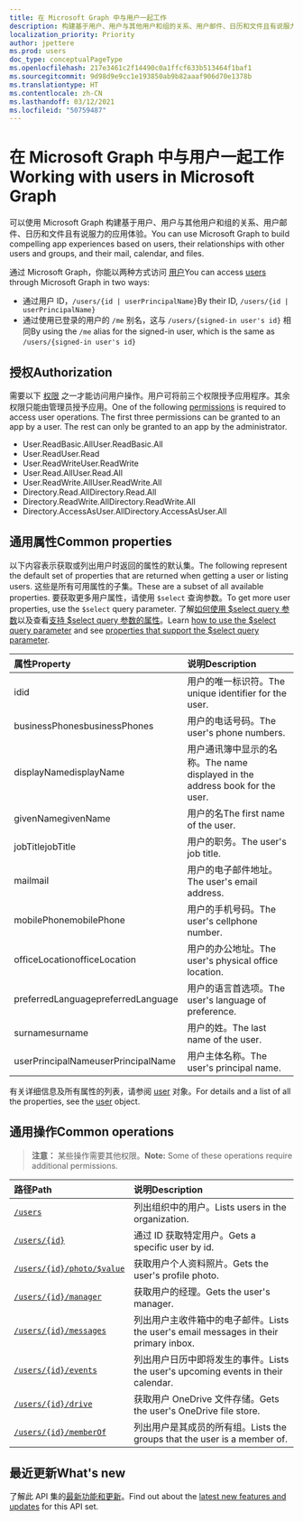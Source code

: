 ```yaml
---
title: 在 Microsoft Graph 中与用户一起工作
description: 构建基于用户、用户与其他用户和组的关系、用户邮件、日历和文件且有说服力的应用体验。
localization_priority: Priority
author: jpettere
ms.prod: users
doc_type: conceptualPageType
ms.openlocfilehash: 217e3461c2f14490c0a1ffcf633b513464f1baf1
ms.sourcegitcommit: 9d98d9e9cc1e193850ab9b82aaaf906d70e1378b
ms.translationtype: HT
ms.contentlocale: zh-CN
ms.lasthandoff: 03/12/2021
ms.locfileid: "50759487"
---
```

# <a name="working-with-users-in-microsoft-graph"></a><span data-ttu-id="a96c0-103">在 Microsoft Graph 中与用户一起工作</span><span class="sxs-lookup"><span data-stu-id="a96c0-103">Working with users in Microsoft Graph</span></span>

<span data-ttu-id="a96c0-104">可以使用 Microsoft Graph 构建基于用户、用户与其他用户和组的关系、用户邮件、日历和文件且有说服力的应用体验。</span><span class="sxs-lookup"><span data-stu-id="a96c0-104">You can use Microsoft Graph to build compelling app experiences based on users, their relationships with other users and groups, and their mail, calendar, and files.</span></span>

<span data-ttu-id="a96c0-105">通过 Microsoft Graph，你能以两种方式访问 [用户](user.md)</span><span class="sxs-lookup"><span data-stu-id="a96c0-105">You can access [users](user.md) through Microsoft Graph in two ways:</span></span>

- <span data-ttu-id="a96c0-106">通过用户 ID，`/users/{id | userPrincipalName}`</span><span class="sxs-lookup"><span data-stu-id="a96c0-106">By their ID, `/users/{id | userPrincipalName}`</span></span>
- <span data-ttu-id="a96c0-107">通过使用已登录的用户的 `/me` 别名，这与 `/users/{signed-in user's id}` 相同</span><span class="sxs-lookup"><span data-stu-id="a96c0-107">By using the `/me` alias for the signed-in user, which is the same as `/users/{signed-in user's id}`</span></span>

## <a name="authorization"></a><span data-ttu-id="a96c0-108">授权</span><span class="sxs-lookup"><span data-stu-id="a96c0-108">Authorization</span></span>

<span data-ttu-id="a96c0-p101">需要以下 [权限](/graph/permissions-reference) 之一才能访问用户操作。用户可将前三个权限授予应用程序。其余权限只能由管理员授予应用。</span><span class="sxs-lookup"><span data-stu-id="a96c0-p101">One of the following [permissions](/graph/permissions-reference) is required to access user operations. The first three permissions can be granted to an app by a user. The rest can only be granted to an app by the administrator.</span></span>

- <span data-ttu-id="a96c0-112">User.ReadBasic.All</span><span class="sxs-lookup"><span data-stu-id="a96c0-112">User.ReadBasic.All</span></span>
- <span data-ttu-id="a96c0-113">User.Read</span><span class="sxs-lookup"><span data-stu-id="a96c0-113">User.Read</span></span>
- <span data-ttu-id="a96c0-114">User.ReadWrite</span><span class="sxs-lookup"><span data-stu-id="a96c0-114">User.ReadWrite</span></span>
- <span data-ttu-id="a96c0-115">User.Read.All</span><span class="sxs-lookup"><span data-stu-id="a96c0-115">User.Read.All</span></span>
- <span data-ttu-id="a96c0-116">User.ReadWrite.All</span><span class="sxs-lookup"><span data-stu-id="a96c0-116">User.ReadWrite.All</span></span>
- <span data-ttu-id="a96c0-117">Directory.Read.All</span><span class="sxs-lookup"><span data-stu-id="a96c0-117">Directory.Read.All</span></span>
- <span data-ttu-id="a96c0-118">Directory.ReadWrite.All</span><span class="sxs-lookup"><span data-stu-id="a96c0-118">Directory.ReadWrite.All</span></span>
- <span data-ttu-id="a96c0-119">Directory.AccessAsUser.All</span><span class="sxs-lookup"><span data-stu-id="a96c0-119">Directory.AccessAsUser.All</span></span>

## <a name="common-properties"></a><span data-ttu-id="a96c0-120">通用属性</span><span class="sxs-lookup"><span data-stu-id="a96c0-120">Common properties</span></span>

<span data-ttu-id="a96c0-121">以下内容表示获取或列出用户时返回的属性的默认集。</span><span class="sxs-lookup"><span data-stu-id="a96c0-121">The following represent the default set of properties that are returned when getting a user or listing users.</span></span> <span data-ttu-id="a96c0-122">这些是所有可用属性的子集。</span><span class="sxs-lookup"><span data-stu-id="a96c0-122">These are a subset of all available properties.</span></span> <span data-ttu-id="a96c0-123">要获取更多用户属性，请使用 `$select` 查询参数。</span><span class="sxs-lookup"><span data-stu-id="a96c0-123">To get more user properties, use the `$select` query parameter.</span></span> <span data-ttu-id="a96c0-124">了解[如何使用 $select query 参数](/graph/query-parameters#select-parameter)以及查看[支持 $select query 参数的属性](../resources/user.md#properties)。</span><span class="sxs-lookup"><span data-stu-id="a96c0-124">Learn [how to use the $select query parameter](/graph/query-parameters#select-parameter) and see [properties that support the $select query parameter](../resources/user.md#properties).</span></span>

|<span data-ttu-id="a96c0-125">属性</span><span class="sxs-lookup"><span data-stu-id="a96c0-125">Property</span></span> |<span data-ttu-id="a96c0-126">说明</span><span class="sxs-lookup"><span data-stu-id="a96c0-126">Description</span></span> |
|:----------|:-------------|
|<span data-ttu-id="a96c0-127">id</span><span class="sxs-lookup"><span data-stu-id="a96c0-127">id</span></span> | <span data-ttu-id="a96c0-128">用户的唯一标识符。</span><span class="sxs-lookup"><span data-stu-id="a96c0-128">The unique identifier for the user.</span></span>|
|<span data-ttu-id="a96c0-129">businessPhones</span><span class="sxs-lookup"><span data-stu-id="a96c0-129">businessPhones</span></span> | <span data-ttu-id="a96c0-130">用户的电话号码。</span><span class="sxs-lookup"><span data-stu-id="a96c0-130">The user's phone numbers.</span></span>|
|<span data-ttu-id="a96c0-131">displayName</span><span class="sxs-lookup"><span data-stu-id="a96c0-131">displayName</span></span> | <span data-ttu-id="a96c0-132">用户通讯簿中显示的名称。</span><span class="sxs-lookup"><span data-stu-id="a96c0-132">The name displayed in the address book for the user.</span></span>|
|<span data-ttu-id="a96c0-133">givenName</span><span class="sxs-lookup"><span data-stu-id="a96c0-133">givenName</span></span>| <span data-ttu-id="a96c0-134">用户的名</span><span class="sxs-lookup"><span data-stu-id="a96c0-134">The first name of the user.</span></span> |
|<span data-ttu-id="a96c0-135">jobTitle</span><span class="sxs-lookup"><span data-stu-id="a96c0-135">jobTitle</span></span> | <span data-ttu-id="a96c0-136">用户的职务。</span><span class="sxs-lookup"><span data-stu-id="a96c0-136">The user's job title.</span></span>|
|<span data-ttu-id="a96c0-137">mail</span><span class="sxs-lookup"><span data-stu-id="a96c0-137">mail</span></span>| <span data-ttu-id="a96c0-138">用户的电子邮件地址。</span><span class="sxs-lookup"><span data-stu-id="a96c0-138">The user's email address.</span></span> |
|<span data-ttu-id="a96c0-139">mobilePhone</span><span class="sxs-lookup"><span data-stu-id="a96c0-139">mobilePhone</span></span> | <span data-ttu-id="a96c0-140">用户的手机号码。</span><span class="sxs-lookup"><span data-stu-id="a96c0-140">The user's cellphone number.</span></span>|
|<span data-ttu-id="a96c0-141">officeLocation</span><span class="sxs-lookup"><span data-stu-id="a96c0-141">officeLocation</span></span> | <span data-ttu-id="a96c0-142">用户的办公地址。</span><span class="sxs-lookup"><span data-stu-id="a96c0-142">The user's physical office location.</span></span>|
|<span data-ttu-id="a96c0-143">preferredLanguage</span><span class="sxs-lookup"><span data-stu-id="a96c0-143">preferredLanguage</span></span> | <span data-ttu-id="a96c0-144">用户的语言首选项。</span><span class="sxs-lookup"><span data-stu-id="a96c0-144">The user's language of preference.</span></span>|
|<span data-ttu-id="a96c0-145">surname</span><span class="sxs-lookup"><span data-stu-id="a96c0-145">surname</span></span>| <span data-ttu-id="a96c0-146">用户的姓。</span><span class="sxs-lookup"><span data-stu-id="a96c0-146">The last name of the user.</span></span> |
|<span data-ttu-id="a96c0-147">userPrincipalName</span><span class="sxs-lookup"><span data-stu-id="a96c0-147">userPrincipalName</span></span>| <span data-ttu-id="a96c0-148">用户主体名称。</span><span class="sxs-lookup"><span data-stu-id="a96c0-148">The user's principal name.</span></span> |

<span data-ttu-id="a96c0-149">有关详细信息及所有属性的列表，请参阅 [user](user.md) 对象。</span><span class="sxs-lookup"><span data-stu-id="a96c0-149">For details and a list of all the properties, see the [user](user.md) object.</span></span>

## <a name="common-operations"></a><span data-ttu-id="a96c0-150">通用操作</span><span class="sxs-lookup"><span data-stu-id="a96c0-150">Common operations</span></span>

> <span data-ttu-id="a96c0-151">**注意：** 某些操作需要其他权限。</span><span class="sxs-lookup"><span data-stu-id="a96c0-151">**Note:** Some of these operations require additional permissions.</span></span>

| <span data-ttu-id="a96c0-152">路径</span><span class="sxs-lookup"><span data-stu-id="a96c0-152">Path</span></span>    | <span data-ttu-id="a96c0-153">说明</span><span class="sxs-lookup"><span data-stu-id="a96c0-153">Description</span></span> |
|:---------|:-------------|
|[`/users`](../api/user-list.md) | <span data-ttu-id="a96c0-154">列出组织中的用户。</span><span class="sxs-lookup"><span data-stu-id="a96c0-154">Lists users in the organization.</span></span> |
|[`/users/{id}`](../api/user-get.md) | <span data-ttu-id="a96c0-155">通过 ID 获取特定用户。</span><span class="sxs-lookup"><span data-stu-id="a96c0-155">Gets a specific user by id.</span></span> |
|[`/users/{id}/photo/$value`](../api/profilephoto-get.md)| <span data-ttu-id="a96c0-156">获取用户个人资料照片。</span><span class="sxs-lookup"><span data-stu-id="a96c0-156">Gets the user's profile photo.</span></span> |
|[`/users/{id}/manager`](../api/user-list-manager.md) | <span data-ttu-id="a96c0-157">获取用户的经理。</span><span class="sxs-lookup"><span data-stu-id="a96c0-157">Gets the user's manager.</span></span> |
|[`/users/{id}/messages`](../api/user-list-messages.md)| <span data-ttu-id="a96c0-158">列出用户主收件箱中的电子邮件。</span><span class="sxs-lookup"><span data-stu-id="a96c0-158">Lists the user's email messages in their primary inbox.</span></span> |
|[`/users/{id}/events`](../api/user-list-events.md) | <span data-ttu-id="a96c0-159">列出用户日历中即将发生的事件。</span><span class="sxs-lookup"><span data-stu-id="a96c0-159">Lists the user's upcoming events in their calendar.</span></span> |
|[`/users/{id}/drive`](../api/drive-get.md)| <span data-ttu-id="a96c0-160">获取用户 OneDrive 文件存储。</span><span class="sxs-lookup"><span data-stu-id="a96c0-160">Gets the user's OneDrive file store.</span></span> |
|[`/users/{id}/memberOf`](../api/user-list-memberof.md)| <span data-ttu-id="a96c0-161">列出用户是其成员的所有组。</span><span class="sxs-lookup"><span data-stu-id="a96c0-161">Lists the groups that the user is a member of.</span></span> |

## <a name="whats-new"></a><span data-ttu-id="a96c0-162">最近更新</span><span class="sxs-lookup"><span data-stu-id="a96c0-162">What's new</span></span>
<span data-ttu-id="a96c0-163">了解此 API 集的[最新功能和更新](/graph/whats-new-overview)。</span><span class="sxs-lookup"><span data-stu-id="a96c0-163">Find out about the [latest new features and updates](/graph/whats-new-overview) for this API set.</span></span>